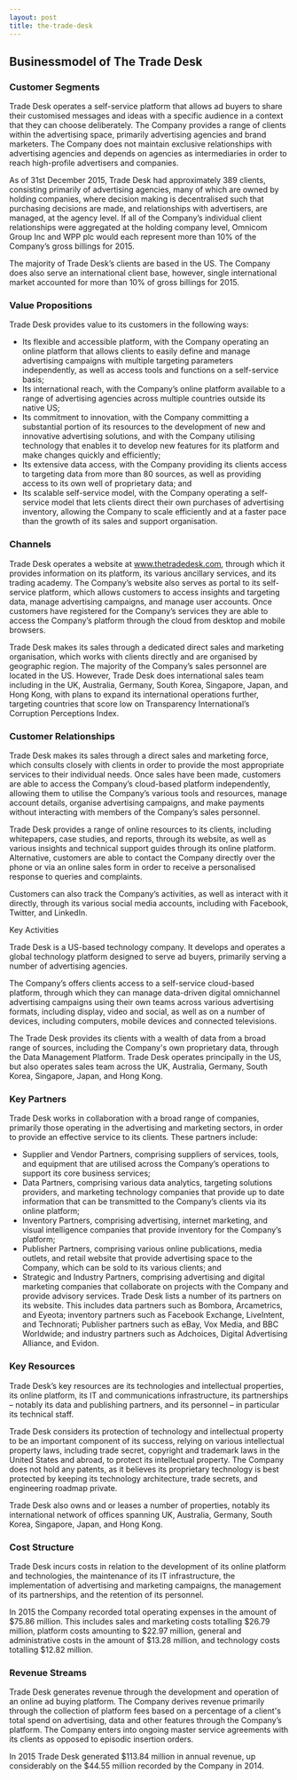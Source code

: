 ```yaml
---
layout: post
title: the-trade-desk
---
```


Businessmodel of The Trade Desk
--------------------------------

### Customer Segments

Trade Desk operates a self-service platform that allows ad buyers to share their customised messages and ideas with a specific audience in a context that they can choose deliberately. The Company provides a range of clients within the advertising space, primarily advertising agencies and brand marketers. The Company does not maintain exclusive relationships with advertising agencies and depends on agencies as intermediaries in order to reach high-profile advertisers and companies.

As of 31st December 2015, Trade Desk had approximately 389 clients, consisting primarily of advertising agencies, many of which are owned by holding companies, where decision making is decentralised such that purchasing decisions are made, and relationships with advertisers, are managed, at the agency level. If all of the Company’s individual client relationships were aggregated at the holding company level, Omnicom Group Inc and WPP plc would each represent more than 10% of the Company’s gross billings for 2015.

The majority of Trade Desk’s clients are based in the US. The Company does also serve an international client base, however, single international market accounted for more than 10% of gross billings for 2015.

### Value Propositions

Trade Desk provides value to its customers in the following ways:

 * Its flexible and accessible platform, with the Company operating an online platform that allows clients to easily define and manage advertising campaigns with multiple targeting parameters independently, as well as access tools and functions on a self-service basis;
* Its international reach, with the Company’s online platform available to a range of advertising agencies across multiple countries outside its native US;
* Its commitment to innovation, with the Company committing a substantial portion of its resources to the development of new and innovative advertising solutions, and with the Company utilising technology that enables it to develop new features for its platform and make changes quickly and efficiently;
* Its extensive data access, with the Company providing its clients access to targeting data from more than 80 sources, as well as providing access to its own well of proprietary data; and
* Its scalable self-service model, with the Company operating a self-service model that lets clients direct their own purchases of advertising inventory, allowing the Company to scale efficiently and at a faster pace than the growth of its sales and support organisation.
 ### Channels

Trade Desk operates a website at www.thetradedesk.com, through which it provides information on its platform, its various ancillary services, and its trading academy. The Company’s website also serves as portal to its self-service platform, which allows customers to access insights and targeting data, manage advertising campaigns, and manage user accounts. Once customers have registered for the Company’s services they are able to access the Company’s platform through the cloud from desktop and mobile browsers.

Trade Desk makes its sales through a dedicated direct sales and marketing organisation, which works with clients directly and are organised by geographic region. The majority of the Company’s sales personnel are located in the US. However, Trade Desk does international sales team including in the UK, Australia, Germany, South Korea, Singapore, Japan, and Hong Kong, with plans to expand its international operations further, targeting countries that score low on Transparency International’s Corruption Perceptions Index.

### Customer Relationships

Trade Desk makes its sales through a direct sales and marketing force, which consults closely with clients in order to provide the most appropriate services to their individual needs. Once sales have been made, customers are able to access the Company’s cloud-based platform independently, allowing them to utilise the Company’s various tools and resources, manage account details, organise advertising campaigns, and make payments without interacting with members of the Company’s sales personnel.

Trade Desk provides a range of online resources to its clients, including whitepapers, case studies, and reports, through its website, as well as various insights and technical support guides through its online platform. Alternative, customers are able to contact the Company directly over the phone or via an online sales form in order to receive a personalised response to queries and complaints.

Customers can also track the Company’s activities, as well as interact with it directly, through its various social media accounts, including with Facebook, Twitter, and LinkedIn.

Key Activities

Trade Desk is a US-based technology company. It develops and operates a global technology platform designed to serve ad buyers, primarily serving a number of advertising agencies.

The Company’s offers clients access to a self-service cloud-based platform, through which they can manage data-driven digital omnichannel advertising campaigns using their own teams across various advertising formats, including display, video and social, as well as on a number of devices, including computers, mobile devices and connected televisions.

The Trade Desk provides its clients with a wealth of data from a broad range of sources, including the Company's own proprietary data, through the Data Management Platform. Trade Desk operates principally in the US, but also operates sales team across the UK, Australia, Germany, South Korea, Singapore, Japan, and Hong Kong.

### Key Partners

Trade Desk works in collaboration with a broad range of companies, primarily those operating in the advertising and marketing sectors, in order to provide an effective service to its clients. These partners include:

 * Supplier and Vendor Partners, comprising suppliers of services, tools, and equipment that are utilised across the Company’s operations to support its core business services;
* Data Partners, comprising various data analytics, targeting solutions providers, and marketing technology companies that provide up to date information that can be transmitted to the Company’s clients via its online platform;
* Inventory Partners, comprising advertising, internet marketing, and visual intelligence companies that provide inventory for the Company’s platform;
* Publisher Partners, comprising various online publications, media outlets, and retail website that provide advertising space to the Company, which can be sold to its various clients; and
* Strategic and Industry Partners, comprising advertising and digital marketing companies that collaborate on projects with the Company and provide advisory services.
 Trade Desk lists a number of its partners on its website. This includes data partners such as Bombora, Arcametrics, and Eyeota; inventory partners such as Facebook Exchange, LiveIntent, and Technorati; Publisher partners such as eBay, Vox Media, and BBC Worldwide; and industry partners such as Adchoices, Digital Advertising Alliance, and Evidon.

### Key Resources

Trade Desk’s key resources are its technologies and intellectual properties, its online platform, its IT and communications infrastructure, its partnerships – notably its data and publishing partners, and its personnel – in particular its technical staff.

Trade Desk considers its protection of technology and intellectual property to be an important component of its success, relying on various intellectual property laws, including trade secret, copyright and trademark laws in the United States and abroad, to protect its intellectual property. The Company does not hold any patents, as it believes its proprietary technology is best protected by keeping its technology architecture, trade secrets, and engineering roadmap private.

Trade Desk also owns and or leases a number of properties, notably its international network of offices spanning UK, Australia, Germany, South Korea, Singapore, Japan, and Hong Kong.

### Cost Structure

Trade Desk incurs costs in relation to the development of its online platform and technologies, the maintenance of its IT infrastructure, the implementation of advertising and marketing campaigns, the management of its partnerships, and the retention of its personnel.

In 2015 the Company recorded total operating expenses in the amount of $75.86 million. This includes sales and marketing costs totalling $26.79 million, platform costs amounting to $22.97 million, general and administrative costs in the amount of $13.28 million, and technology costs totalling $12.82 million.

### Revenue Streams

Trade Desk generates revenue through the development and operation of an online ad buying platform. The Company derives revenue primarily through the collection of platform fees based on a percentage of a client's total spend on advertising, data and other features through the Company’s platform. The Company enters into ongoing master service agreements with its clients as opposed to episodic insertion orders.

In 2015 Trade Desk generated $113.84 million in annual revenue, up considerably on the $44.55 million recorded by the Company in 2014.
